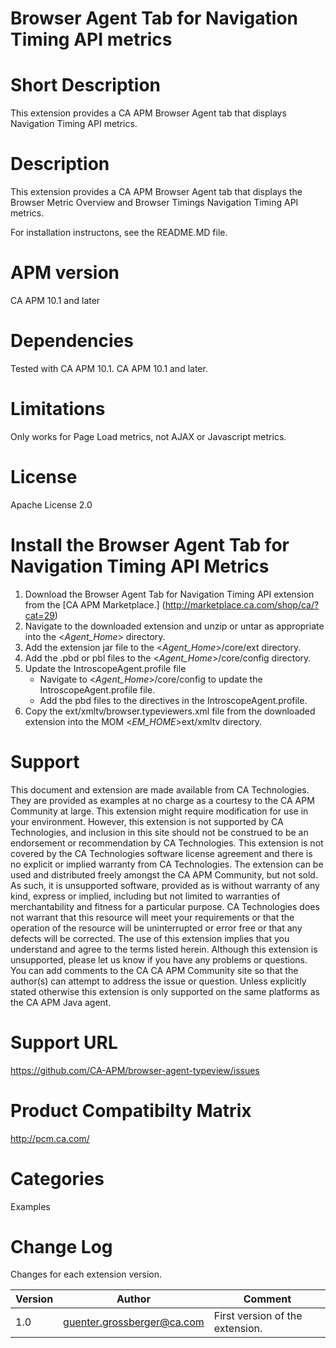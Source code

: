 # Browser Agent Tab for Navigation Timing API metrics

# Short Description
This extension provides a CA APM Browser Agent tab that displays Navigation Timing API metrics.

# Description
This extension provides a CA APM Browser Agent tab that displays the Browser Metric Overview and Browser Timings Navigation Timing API metrics.

For installation instructons, see the README.MD file.

# APM version
CA APM 10.1 and later

# Dependencies
Tested with CA APM 10.1. CA APM 10.1 and later.

# Limitations
Only works for Page Load metrics, not AJAX or Javascript metrics.

# License
Apache License 2.0

# Install the Browser Agent Tab for Navigation Timing API Metrics

1. Download the Browser Agent Tab for Navigation Timing API extension from the [CA APM Marketplace.] (http://marketplace.ca.com/shop/ca/?cat=29)
2. Navigate to the downloaded extension and unzip or untar as appropriate into the <*Agent_Home*> directory.
3. Add the extension jar file to the <*Agent_Home*>/core/ext directory.
4. Add the .pbd or pbl files to the <*Agent_Home*>/core/config directory.
5. Update the IntroscopeAgent.profile file
   * Navigate to <*Agent_Home*>/core/config to update the IntroscopeAgent.profile file.
   * Add the pbd files to the directives in the IntroscopeAgent.profile.
6. Copy the ext/xmltv/browser.typeviewers.xml file from the downloaded extension into the MOM <*EM_HOME*>ext/xmltv directory.

# Support
This document and extension are made available from CA Technologies. They are provided as examples at no charge as a courtesy to the CA APM Community at large. This extension might require modification for use in your environment. However, this extension is not supported by CA Technologies, and inclusion in this site should not be construed to be an endorsement or recommendation by CA Technologies. This extension is not covered by the CA Technologies software license agreement and there is no explicit or implied warranty from CA Technologies. The extension can be used and distributed freely amongst the CA APM Community, but not sold. As such, it is unsupported software, provided as is without warranty of any kind, express or implied, including but not limited to warranties of merchantability and fitness for a particular purpose. CA Technologies does not warrant that this resource will meet your requirements or that the operation of the resource will be uninterrupted or error free or that any defects will be corrected. The use of this extension implies that you understand and agree to the terms listed herein.
Although this extension is unsupported, please let us know if you have any problems or questions. You can add comments to the CA CA APM Community site so that the author(s) can attempt to address the issue or question.
Unless explicitly stated otherwise this extension is only supported on the same platforms as the CA APM Java agent. 

# Support URL
https://github.com/CA-APM/browser-agent-typeview/issues

# Product Compatibilty Matrix
http://pcm.ca.com/

# Categories
Examples

# Change Log
Changes for each extension version.

Version | Author | Comment
--------|--------|--------
1.0 | guenter.grossberger@ca.com | First version of the extension.